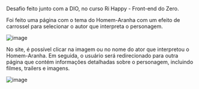 Desafio feito junto com a DIO, no curso Ri Happy - Front-end do Zero.

Foi feito uma página com o tema do Homem-Aranha com um efeito de carrossel para selecionar o autor que interpreta o personagem.
 
![image](https://github.com/user-attachments/assets/4fa0d67d-27c4-4eea-b8ad-5d7865f9ae4e)

No site, é possível clicar na imagem ou no nome do ator que interpretou o Homem-Aranha. Em seguida, o usuário será redirecionado para outra página que contém informações detalhadas sobre o personagem, incluindo filmes, trailers e imagens.

![image](https://github.com/user-attachments/assets/f1bef0f9-cbba-465e-8b65-679615ea0132)
